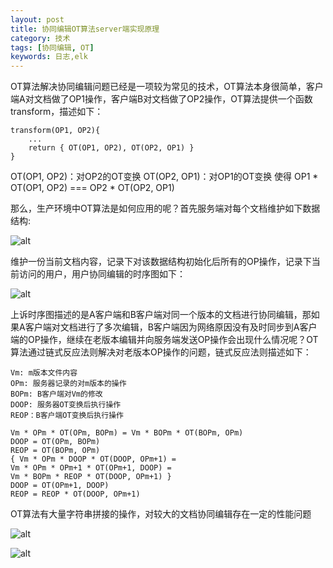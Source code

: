 ```yaml
---
layout: post
title: 协同编辑OT算法server端实现原理
category: 技术
tags: [协同编辑, OT]
keywords: 日志,elk
---
```


OT算法解决协同编辑问题已经是一项较为常见的技术，OT算法本身很简单，客户端A对文档做了OP1操作，客户端B对文档做了OP2操作，OT算法提供一个函数transform，描述如下：

    transform(OP1, OP2){
        ...
        return { OT(OP1, OP2), OT(OP2, OP1) }
    }

OT(OP1, OP2)：对OP2的OT变换
OT(OP2, OP1)：对OP1的OT变换
使得 OP1 * OT(OP1, OP2) === OP2 * OT(OP2, OP1) 

那么，生产环境中OT算法是如何应用的呢？首先服务端对每个文档维护如下数据结构:

![alt](https://shp.qpic.cn/zc_large/0/363_1546915634000/0)

维护一份当前文档内容，记录下对该数据结构初始化后所有的OP操作，记录下当前访问的用户，用户协同编辑的时序图如下：

![alt](https://shp.qpic.cn/zc_large/0/223_1546915874000/0)

上诉时序图描述的是A客户端和B客户端对同一个版本的文档进行协同编辑，那如果A客户端对文档进行了多次编辑，B客户端因为网络原因没有及时同步到A客户端的OP操作，继续在老版本编辑并向服务端发送OP操作会出现什么情况呢？OT算法通过链式反应法则解决对老版本OP操作的问题，链式反应法则描述如下：

    Vm: m版本文件内容
    OPm: 服务器记录的对m版本的操作
    BOPm: B客户端对Vm的修改
    DOOP: 服务器OT变换后执行操作
    REOP：B客户端OT变换后执行操作

    Vm * OPm * OT(OPm, BOPm) = Vm * BOPm * OT(BOPm, OPm)
    DOOP = OT(OPm, BOPm)
    REOP = OT(BOPm, OPm)
    { Vm * OPm * DOOP * OT(DOOP, OPm+1) =
    Vm * OPm * OPm+1 * OT(OPm+1, DOOP) =
    Vm * BOPm * REOP * OT(DOOP, OPm+1) }
    DOOP = OT(OPm+1, DOOP)
    REOP = REOP * OT(DOOP, OPm+1)

OT算法有大量字符串拼接的操作，对较大的文档协同编辑存在一定的性能问题

![alt](https://shp.qpic.cn/zc_large/0/720_1546916583000/0)

![alt](https://shp.qpic.cn/zc_large/0/460_1546916661000/0)
